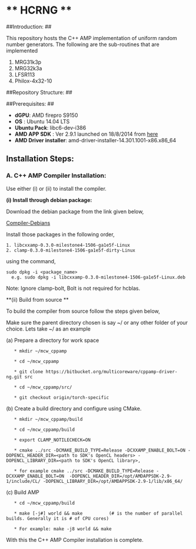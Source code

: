 # ** HCRNG ** #

##Introduction: ##

This repository hosts the C++ AMP implementation of uniform random number generators. The following are the sub-routines that are implemented

1. MRG31k3p
2. MRG32k3a
3. LFSR113
4. Philox-4x32-10

##Repository Structure: ##

##Prerequisites: ##
* **dGPU**:  AMD firepro S9150
* **OS** : Ubuntu 14.04 LTS
* **Ubuntu Pack**: libc6-dev-i386
* **AMD APP SDK** : Ver 2.9.1 launched on 18/8/2014 from [here](http://developer.amd.com/tools-and-sdks/opencl-zone/amd-accelerated-parallel-processing-app-sdk/)
* **AMD Driver installer**: amd-driver-installer-14.301.1001-x86.x86_64


## Installation Steps:    

### A. C++ AMP Compiler Installation: 

Use either (i) or (ii) to install the compiler.

**(i) Install through debian package:**

  Download the debian package from the link given below,
  
  [Compiler-Debians](https://multicorewareinc.egnyte.com/fl/LYdifMPiOt)
  
  Install those packages in the following order,
  
    1. libcxxamp-0.3.0-milestone4-1506-ga1e5f-Linux
    2. clamp-0.3.0-milestone4-1506-ga1e5f-dirty-Linux
  
  using the command,
  
    sudo dpkg -i <package_name>
      e.g. sudo dpkg -i libcxxamp-0.3.0-milestone4-1506-ga1e5f-Linux.deb
      
  Note: 
      Ignore clamp-bolt, Bolt is not required for hcblas.
    
**(ii) Build from source **

  To build the compiler from source follow the steps given below,
 
  Make sure the parent directory chosen is say ~/ or any other folder of your choice. Lets take ~/ as an example

  (a) Prepare a directory for work space

       * mkdir ~/mcw_cppamp

       * cd ~/mcw_cppamp 
   
       * git clone https://bitbucket.org/multicoreware/cppamp-driver-ng.git src

       * cd ~/mcw_cppamp/src/

       * git checkout origin/torch-specific

  (b) Create a build directory and configure using CMake.

       * mkdir ~/mcw_cppamp/build

       * cd ~/mcw_cppamp/build

       * export CLAMP_NOTILECHECK=ON
       
       * cmake ../src -DCMAKE_BUILD_TYPE=Release -DCXXAMP_ENABLE_BOLT=ON -DOPENCL_HEADER_DIR=<path to SDK's OpenCL headers> -DOPENCL_LIBRARY_DIR=<path to SDK's OpenCL library>, 

       * for example cmake ../src -DCMAKE_BUILD_TYPE=Release -DCXXAMP_ENABLE_BOLT=ON  -DOPENCL_HEADER_DIR=/opt/AMDAPPSDK-2.9-1/include/CL/ -DOPENCL_LIBRARY_DIR=/opt/AMDAPPSDK-2.9-1/lib/x86_64/

  (c) Build AMP

       * cd ~/mcw_cppamp/build

       * make [-j#] world && make          (# is the number of parallel builds. Generally it is # of CPU cores)

       * For example: make -j8 world && make

With this the C++ AMP Compiler installation is complete.
